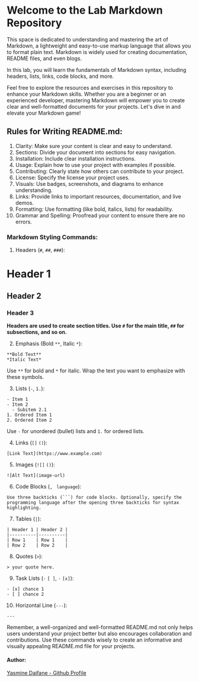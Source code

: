 # Welcome to the Lab Markdown Repository

This space is dedicated to understanding and mastering the art of Markdown, a lightweight and easy-to-use markup language that allows you to format plain text. Markdown is widely used for creating documentation, README files, and even blogs.

In this lab, you will learn the fundamentals of Markdown syntax, including headers, lists, links, code blocks, and more.

Feel free to explore the resources and exercises in this repository to enhance your Markdown skills. Whether you are a beginner or an experienced developer, mastering Markdown will empower you to create clear and well-formatted documents for your projects. Let's dive in and elevate your Markdown game!

## Rules for Writing README.md:

1. Clarity: Make sure your content is clear and easy to understand.
2. Sections: Divide your document into sections for easy navigation.
3. Installation: Include clear installation instructions.
4. Usage: Explain how to use your project with examples if possible.
5. Contributing: Clearly state how others can contribute to your project.
6. License: Specify the license your project uses.
7. Visuals: Use badges, screenshots, and diagrams to enhance understanding.
8. Links: Provide links to important resources, documentation, and live demos.
9. Formatting: Use formatting (like bold, italics, lists) for readability.
10. Grammar and Spelling: Proofread your content to ensure there are no errors.

### Markdown Styling Commands:

1. Headers (`#`, `##`, `###`):
# Header 1
## Header 2
### Header 3


**Headers are used to create section titles. Use `#` for the main title, `##` for subsections, and so on.**

2. Emphasis (Bold `**`, Italic `*`):

```
**Bold Text**
*Italic Text*

```

Use `**` for bold and `*` for italic. Wrap the text you want to emphasize with these symbols.

3. Lists (`-`, `1.`):
```
- Item 1
- Item 2
  - Subitem 2.1
1. Ordered Item 1
2. Ordered Item 2
```
Use `-` for unordered (bullet) lists and `1.` for ordered lists.

4. Links (`[]` `()`):
```
[Link Text](https://www.example.com)
```
5. Images (`![]` `()`):
```
![Alt Text](image-url)
```
6. Code Blocks (`,` ` language`):
```
Use three backticks (```) for code blocks. Optionally, specify the programming language after the opening three backticks for syntax highlighting.

```
7. Tables (`|`):
```
| Header 1 | Header 2 |
|----------|----------|
| Row 1    | Row 1    |
| Row 2    | Row 2    |
```

8. Quotes (`>`):
```
> your quote here.
```
9. Task Lists (`-` `[ ]`, `-` `[x]`):
```
- [x] chance 1
- [ ] chance 2
```

10. Horizontal Line (`---`):

 ```
 ---
 ```

Remember, a well-organized and well-formatted README.md not only helps users understand your project better but also encourages collaboration and contributions. Use these commands wisely to create an informative and visually appealing README.md file for your projects.

#### Author:

[Yasmine Daifane - Github Profile](https://github.com/Yasmine-daifane)
